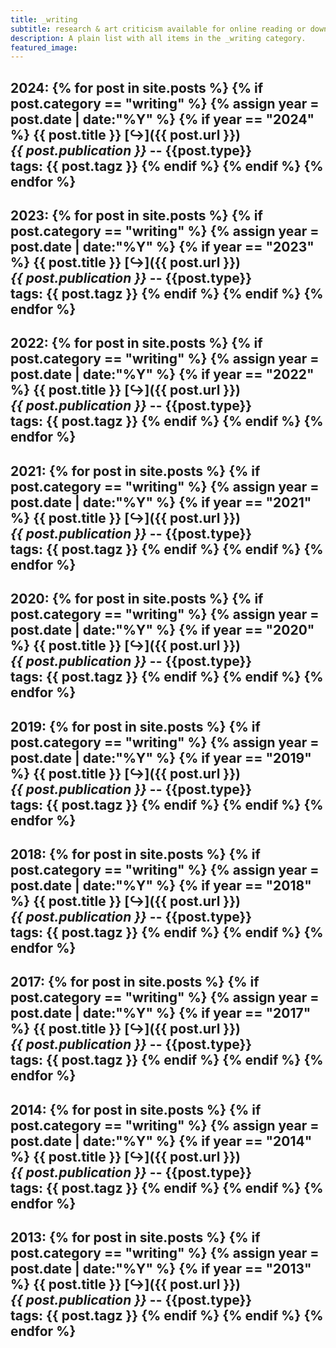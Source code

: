 ```yaml
---
title: _writing
subtitle: research & art criticism available for online reading or downloading (get in touch if you'd like open access copies of anything)
description: A plain list with all items in the _writing category.
featured_image:
---
```


2024:
{% for post in site.posts %}
  {% if post.category == "writing" %}
      {% assign year = post.date | date:"%Y" %}
      {% if year == "2024" %}
**{{ post.title }}** [&#8618;]({{ post.url }}) <br>
_{{ post.publication }}_ -- {{post.type}} <br> tags: {{ post.tagz }}
      {% endif %}
  {% endif %}
{% endfor %}
---
2023:
{% for post in site.posts %}
  {% if post.category == "writing" %}
      {% assign year = post.date | date:"%Y" %}
      {% if year == "2023" %}
**{{ post.title }}** [&#8618;]({{ post.url }}) <br>
_{{ post.publication }}_ -- {{post.type}} <br> tags: {{ post.tagz }}
      {% endif %}
  {% endif %}
{% endfor %}
---
2022:
{% for post in site.posts %}
  {% if post.category == "writing" %}
      {% assign year = post.date | date:"%Y" %}
      {% if year == "2022" %}
**{{ post.title }}** [&#8618;]({{ post.url }}) <br>
_{{ post.publication }}_ -- {{post.type}} <br> tags: {{ post.tagz }}
      {% endif %}
  {% endif %}
{% endfor %}
---
2021:
{% for post in site.posts %}
  {% if post.category == "writing" %}
      {% assign year = post.date | date:"%Y" %}
      {% if year == "2021" %}
**{{ post.title }}** [&#8618;]({{ post.url }}) <br>
_{{ post.publication }}_ -- {{post.type}} <br> tags: {{ post.tagz }}
      {% endif %}
  {% endif %}
{% endfor %}
---
2020:
{% for post in site.posts %}
  {% if post.category == "writing" %}
      {% assign year = post.date | date:"%Y" %}
      {% if year == "2020" %}
**{{ post.title }}** [&#8618;]({{ post.url }}) <br>
_{{ post.publication }}_ -- {{post.type}} <br> tags: {{ post.tagz }}
      {% endif %}
  {% endif %}
{% endfor %}
---
2019:
{% for post in site.posts %}
  {% if post.category == "writing" %}
      {% assign year = post.date | date:"%Y" %}
      {% if year == "2019" %}
**{{ post.title }}** [&#8618;]({{ post.url }}) <br>
_{{ post.publication }}_ -- {{post.type}} <br> tags: {{ post.tagz }}
      {% endif %}
  {% endif %}
{% endfor %}
---
2018:
{% for post in site.posts %}
  {% if post.category == "writing" %}
      {% assign year = post.date | date:"%Y" %}
      {% if year == "2018" %}
**{{ post.title }}** [&#8618;]({{ post.url }}) <br>
_{{ post.publication }}_ -- {{post.type}} <br> tags: {{ post.tagz }}
      {% endif %}
  {% endif %}
{% endfor %}
---
2017:
{% for post in site.posts %}
  {% if post.category == "writing" %}
      {% assign year = post.date | date:"%Y" %}
      {% if year == "2017" %}
**{{ post.title }}** [&#8618;]({{ post.url }}) <br>
_{{ post.publication }}_ -- {{post.type}} <br> tags: {{ post.tagz }}
      {% endif %}
  {% endif %}
{% endfor %}
---
2014:
{% for post in site.posts %}
  {% if post.category == "writing" %}
      {% assign year = post.date | date:"%Y" %}
      {% if year == "2014" %}
**{{ post.title }}** [&#8618;]({{ post.url }}) <br>
_{{ post.publication }}_ -- {{post.type}} <br> tags: {{ post.tagz }}
      {% endif %}
  {% endif %}
{% endfor %}
---
2013:
{% for post in site.posts %}
  {% if post.category == "writing" %}
      {% assign year = post.date | date:"%Y" %}
      {% if year == "2013" %}
**{{ post.title }}** [&#8618;]({{ post.url }}) <br>
_{{ post.publication }}_ -- {{post.type}} <br> tags: {{ post.tagz }}
      {% endif %}
  {% endif %}
{% endfor %}
---
